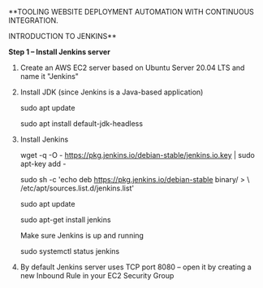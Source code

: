 **TOOLING WEBSITE DEPLOYMENT AUTOMATION WITH CONTINUOUS INTEGRATION. 

 INTRODUCTION TO JENKINS**
 
**Step 1 – Install Jenkins server**

1. Create an AWS EC2 server based on Ubuntu Server 20.04 LTS and name it "Jenkins"

2. Install JDK (since Jenkins is a Java-based application)

     sudo apt update

     sudo apt install default-jdk-headless

3. Install Jenkins

    wget -q -O - https://pkg.jenkins.io/debian-stable/jenkins.io.key | sudo apt-key add -
    
    sudo sh -c 'echo deb https://pkg.jenkins.io/debian-stable binary/ > \  /etc/apt/sources.list.d/jenkins.list'
    
    sudo apt update
    
    sudo apt-get install jenkins
    
    Make sure Jenkins is up and running

    sudo systemctl status jenkins

4. By default Jenkins server uses TCP port 8080 – open it by creating a new Inbound Rule in your EC2 Security Group

 
 
